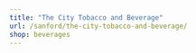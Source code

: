```yaml
---
title: "The City Tobacco and Beverage"
url: /sanford/the-city-tobacco-and-beverage/
shop: beverages
---
```

